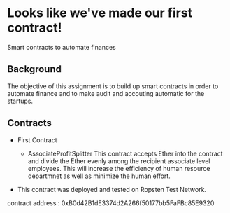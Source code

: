 # Looks like we've made our first contract!

Smart contracts to automate finances

## Background
The objective of this assignment is to build up smart contracts in order to automate finance and to make audit and accouting automatic for the startups.

## Contracts
- First Contract
  - AssociateProfitSplitter This contract accepts Ether into the contract and divide the Ether evenly among the recipient associate level employees. This will increase the efficiency of human resource departmnet as well as minimize the human effort.

- This contract was deployed and tested on Ropsten Test Network.

contract address : 0xB0d42B1dE3374d2A266f50177bb5FaFBc85E9320
